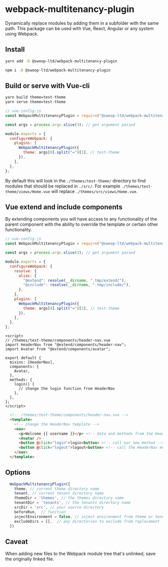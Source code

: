 # webpack-multitenancy-plugin

Dynamically replace modules by adding them in a subfolder with the same path. This package can be used with Vue, React, Angular or any system using Webpack.

## Install

```bash
yarn add -D @swoop-ltd/webpack-multitenancy-plugin

npm i -D @swoop-ltd/webpack-multitenancy-plugin
```

## Build or serve with Vue-cli

```bash
yarn build theme=test-theme
yarn serve theme=test-theme
```

```js
// vue.config.js
const WebpackMultitenancyPlugin = require("@swoop-ltd/webpack-multitenancy-plugin");

const args = process.argv.slice(3); // get argument passed

module.exports = {
  configureWebpack: {
    plugins: [
      WebpackMultitenancyPlugin({
        theme: args[0].split("=")[1], // test-theme
      }),
    ],
  },
};
```

By default this will look in the `./themes/test-theme/` directory to find modules that should be replaced in `./src/`.
For example `./themes/test-theme/views/Home.vue` will replace `./themes/src/views/Home.vue`.

## Vue extend and include components

By extending components you will have access to any functionality of the parent component with the ability to override the template or certain other functionality.

```js
// vue.config.js
const WebpackMultitenancyPlugin = require("@swoop-ltd/webpack-multitenancy-plugin");

const args = process.argv.slice(3); // get argument passed

module.exports = {
  configureWebpack: {
    resolve: {
      alias: {
        "@extend": resolve(__dirname, ".tmp/extend/"),
        "@include": resolve(__dirname, ".tmp/include/"),
      },
    },
    plugins: [
      WebpackMultitenancyPlugin({
        theme: args[0].split("=")[1], // test-theme
      }),
    ],
  },
};
```

```vue
<script>
// /themes/test-theme/components/header-nav.vue
import HeaderNav from "@extend/components/header-nav";
import Avatar from "@extend/components/avatar";

export default {
  mixins: [HeaderNav],
  components: {
    Avatar,
  },
  methods: {
    login() {
      // change the login function from HeaderNav
    },
  },
};
</script>
```

```html
  <!-- /themes/test-theme/components/header-nav.vue -->
  <template>
    <!-- change the HeaderNav template -->
    <nav>
      <p>Welcome {{ username }}</p> <!-- data and methods from the HeaderNav is still available and reactive -->
      <Avatar />
      <button @click="login">login<button> <!-- call our new method -->
      <button @click="logout">logout<button> <!-- call the HeaderNav method -->
    </nav>
  </template>
```

## Options

```js
  WebpackMultitenancyPlugin({
    theme, // current theme directory name
    tenant, // current tenant directory name
    themeDir = 'themes', // the themes directory name
    tenantDir = 'tenants', // the tenants directory name
    srcDir = 'src', // your source directory
    beforeRun,  // function
    injectEnvironment = false, // inject environment from theme or tenent
    excludeDirs = [],  // any directories to exclude from replacement
  })
```

## Caveat

When adding new files to the Webpack module tree that's unlinked, save the originally linked file.
